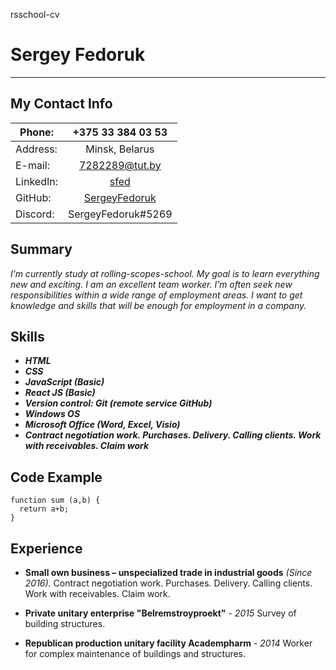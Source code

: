   rsschool-cv
# Sergey Fedoruk
****

## My Contact Info

| Phone: | +375 33 384 03 53 |
| ------ | :------: |
| Address: | Minsk, Belarus |
| E-mail: | 7282289@tut.by |
| LinkedIn: | [sfed](https://www.linkedin.com/in/sfed/) | 
| GitHub: | [SergeyFedoruk](https://github.com/SergeyFedoruk) |
| Discord: | SergeyFedoruk#5269 |

## Summary
*I’m currently study at rolling-scopes-school. My goal is to learn everything new and exciting.  I am an excellent team worker. I’m often seek new responsibilities within a wide range of employment areas. I want to get knowledge and skills that will be enough for employment in a company.*

## Skills
*	***HTML***
*	***CSS*** 
*	***JavaScript (Basic)***
*	***React JS (Basic)***
*	***Version control: Git (remote service GitHub)***
*	***Windows OS*** 
*	***Microsoft Office (Word, Excel, Visio)***
*	***Contract negotiation work. Purchases. Delivery. Calling clients. Work with receivables. Claim work***

## Code Example
```
function sum (a,b) {
  return a+b;
}
```

## Experience
* **Small own business – unspecialized trade in industrial goods** *(Since 2016).* 
Contract negotiation work. Purchases. Delivery. Calling clients. Work with receivables. Claim work.

* **Private unitary enterprise "Belremstroyproekt"** -  *2015*
 Survey of building structures.

* **Republican production unitary facility Academpharm** -  *2014*
 Worker for complex maintenance of buildings and structures.
 
 
